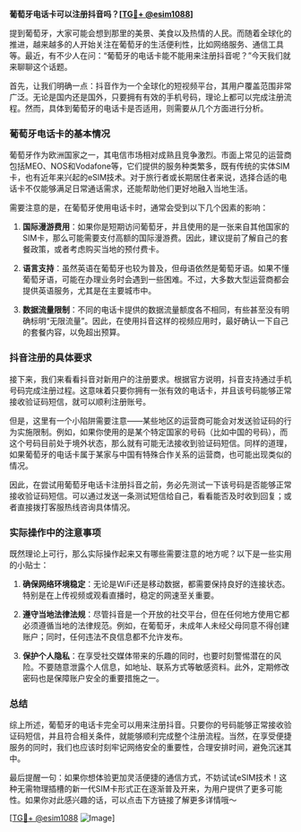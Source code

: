 **葡萄牙电话卡可以注册抖音吗？[[TG💪+ @esim1088](https://t.me/s/esim1088)]**

提到葡萄牙，大家可能会想到那里的美景、美食以及热情的人民。而随着全球化的推进，越来越多的人开始关注在葡萄牙的生活便利性，比如网络服务、通信工具等。最近，有不少人在问：“葡萄牙的电话卡能不能用来注册抖音呢？”今天我们就来聊聊这个话题。

首先，让我们明确一点：抖音作为一个全球化的短视频平台，其用户覆盖范围非常广泛。无论是国内还是国外，只要拥有有效的手机号码，理论上都可以完成注册流程。然而，具体到葡萄牙的电话卡是否适用，则需要从几个方面进行分析。

### 葡萄牙电话卡的基本情况

葡萄牙作为欧洲国家之一，其电信市场相对成熟且竞争激烈。市面上常见的运营商包括MEO、NOS和Vodafone等，它们提供的服务种类繁多，既有传统的实体SIM卡，也有近年来兴起的eSIM技术。对于旅行者或长期居住者来说，选择合适的电话卡不仅能够满足日常通话需求，还能帮助他们更好地融入当地生活。

需要注意的是，在葡萄牙使用电话卡时，通常会受到以下几个因素的影响：

1. **国际漫游费用**：如果你是短期访问葡萄牙，并且使用的是一张来自其他国家的SIM卡，那么可能需要支付高额的国际漫游费。因此，建议提前了解自己的套餐政策，或者考虑购买当地的预付费卡。
   
2. **语言支持**：虽然英语在葡萄牙也较为普及，但母语依然是葡萄牙语。如果不懂葡萄牙语，可能在办理业务时会遇到一些困难。不过，大多数大型运营商都会提供英语服务，尤其是在主要城市中。

3. **数据流量限制**：不同的电话卡提供的数据流量额度各不相同，有些甚至没有明确标明“无限流量”。因此，在使用抖音这样的视频应用时，最好确认一下自己的套餐内容，以免超出预算。

### 抖音注册的具体要求

接下来，我们来看看抖音对新用户的注册要求。根据官方说明，抖音支持通过手机号码完成注册过程。这意味着只要你拥有一张有效的电话卡，并且该号码能够正常接收验证码短信，就可以顺利注册账号。

但是，这里有一个小陷阱需要注意——某些地区的运营商可能会对发送验证码的行为实施限制。例如，如果你使用的是某个特定国家的号码（比如中国的号码），而这个号码目前处于境外状态，那么就有可能无法接收到验证码短信。同样的道理，如果葡萄牙的电话卡属于某家与中国有特殊合作关系的运营商，也可能出现类似的情况。

因此，在尝试用葡萄牙电话卡注册抖音之前，务必先测试一下该号码是否能够正常接收验证码短信。可以通过发送一条测试短信给自己，看看能否及时收到回复；或者直接拨打客服热线咨询具体情况。

### 实际操作中的注意事项

既然理论上可行，那么实际操作起来又有哪些需要注意的地方呢？以下是一些实用的小贴士：

1. **确保网络环境稳定**：无论是WiFi还是移动数据，都需要保持良好的连接状态。特别是在上传视频或观看直播时，稳定的网速至关重要。

2. **遵守当地法律法规**：尽管抖音是一个开放的社交平台，但在任何地方使用它都必须遵循当地的法律规范。例如，在葡萄牙，未成年人未经父母同意不得创建账户；同时，任何违法不良信息都不允许发布。

3. **保护个人隐私**：在享受社交媒体带来的乐趣的同时，也要时刻警惕潜在的风险。不要随意泄露个人信息，如地址、联系方式等敏感资料。此外，定期修改密码也是保障账户安全的重要措施之一。

### 总结

综上所述，葡萄牙的电话卡完全可以用来注册抖音。只要你的号码能够正常接收验证码短信，并且符合相关条件，就能够顺利完成整个注册流程。当然，在享受便捷服务的同时，我们也应该时刻牢记网络安全的重要性，合理安排时间，避免沉迷其中。

最后提醒一句：如果你想体验更加灵活便捷的通信方式，不妨试试eSIM技术！这种无需物理插槽的新一代SIM卡形式正在逐渐普及开来，为用户提供了更多可能性。如果你对此感兴趣的话，可以点击下方链接了解更多详情哦～

[[TG💪+ @esim1088](https://t.me/s/esim1088) ![Image](https://i.postimg.cc/4NQfJmqS/Snipaste-2025-05-13-00-14-12.png)]
